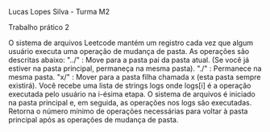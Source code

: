 Lucas Lopes Silva - Turma M2

Trabalho prático 2

O sistema de arquivos Leetcode mantém um registro cada vez que algum usuário executa uma
operação de mudança de pasta.
As operações são descritas abaixo:
"../" : Move para a pasta pai da pasta atual. (Se você já estiver na pasta principal, permaneça na
mesma pasta).
"./" : Permanece na mesma pasta.
"x/" : Mover para a pasta filha chamada x (esta pasta sempre existirá).
Você recebe uma lista de strings
logs onde logs[i] é a operação executada pelo usuário na i-ésima etapa.
O sistema de arquivos é iniciado na pasta principal e, em seguida, as operações nos logs são
executadas.
Retorna o número mínimo de operações necessárias para voltar à pasta principal após as operações
de mudança de pasta.
